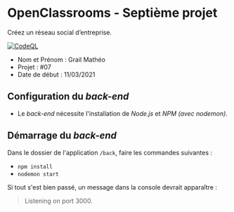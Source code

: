 # OpenClassrooms - Septième projet
Créez un réseau social d’entreprise.

[![CodeQL](https://github.com/matheograil/MatheoGrail_7_11032021/actions/workflows/codeql-analysis.yml/badge.svg)](https://github.com/matheograil/MatheoGrail_7_11032021/actions/workflows/codeql-analysis.yml)

- Nom et Prénom : Grail Mathéo
- Projet : #07
- Date de début : 11/03/2021

## Configuration du _back-end_

* Le _back-end_ nécessite l'installation de _Node.js_ et _NPM (avec nodemon)_.

## Démarrage du _back-end_

Dans le dossier de l'application `/back`, faire les commandes suivantes :

* `npm install`
* `nodemon start`

Si tout s'est bien passé, un message dans la console devrait apparaître :
> Listening on port 3000.
